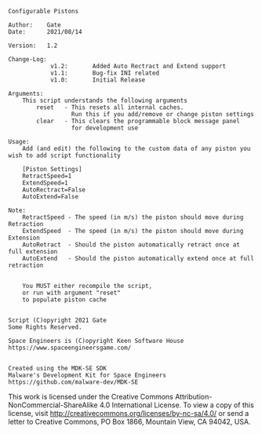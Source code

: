 
    Configurable Pistons

    Author:    Gate
    Date:      2021/08/14

    Version:   1.2

    Change-Log:
                v1.2:		Added Auto Rectract and Extend support
                v1.1:		Bug-fix INI related
                v1.0:		Initial Release

    Arguments:
        This script understands the following arguments
            reset   - This resets all internal caches.
                      Run this if you add/remove or change piston settings
            clear   - This clears the programmable block message panel
                      for development use

    Usage:
        Add (and edit) the following to the custom data of any piston you wish to add script functionality

        [Piston Settings]
        RetractSpeed=1
        ExtendSpeed=1
        AutoRectract=False
        AutoExtend=False

    Note:
        RetractSpeed - The speed (in m/s) the piston should move during Retraction
        ExtendSpeed  - The speed (in m/s) the piston should move during Extension
        AutoRetract  - Should the piston automatically retract once at full extension
        AutoExtend   - Should the piston automatically extend once at full retraction

    
        You MUST either recompile the script,
        or run with argument "reset"
        to populate piston cache


    Script (C)opyright 2021 Gate
    Some Rights Reserved.

    Space Engineers is (C)opyright Keen Software House
    https://www.spaceengineersgame.com/
    

    Created using the MDK-SE SDK
    Malware's Development Kit for Space Engineers
    https://github.com/malware-dev/MDK-SE


This work is licensed under the Creative Commons Attribution-NonCommercial-ShareAlike 4.0 International License.
To view a copy of this license, visit http://creativecommons.org/licenses/by-nc-sa/4.0/
or send a letter to Creative Commons, PO Box 1866, Mountain View, CA 94042, USA.
